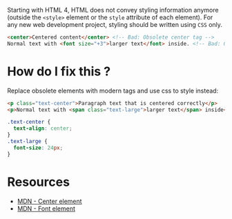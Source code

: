 Starting with HTML 4, HTML does not convey styling information anymore (outside the `<style>` element or the `style` attribute of each element). For any new web development project, styling should be written using `CSS` only.

```html
<center>Centered content</center> <!-- Bad: Obsolete center tag -->
Normal text with <font size="+3">larger text</font> inside. <!-- Bad: Obsolete font tag -->
```

# How do I fix this ?

Replace obsolete elements with modern tags and use css to style instead:

```html
<p class="text-center">Paragraph text that is centered correctly</p>
<p>Normal text with <span class="text-large">larger text</span> inside</p>
```
```css
.text-center {
  text-align: center;
}
.text-large {
  font-size: 24px;
}
```

# Resources

* [MDN - Center element](https://developer.mozilla.org/en-US/docs/Web/HTML/Element/center)
* [MDN - Font element](https://developer.mozilla.org/en-US/docs/Web/HTML/Element/font)
